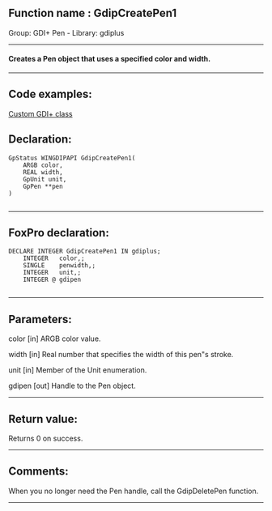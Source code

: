 
## Function name : GdipCreatePen1
Group: GDI+ Pen - Library: gdiplus    
***  


#### Creates a Pen object that uses a specified color and width.
***  


## Code examples:
[Custom GDI+ class](../../samples/sample_450.md)  

## Declaration:
```foxpro  
GpStatus WINGDIPAPI GdipCreatePen1(
	ARGB color,
	REAL width,
	GpUnit unit,
	GpPen **pen
)
  
```  
***  


## FoxPro declaration:
```foxpro  
DECLARE INTEGER GdipCreatePen1 IN gdiplus;
	INTEGER   color,;
	SINGLE    penwidth,;
	INTEGER   unit,;
	INTEGER @ gdipen
  
```  
***  


## Parameters:
color
[in] ARGB color value. 

width
[in] Real number that specifies the width of this pen"s stroke.

unit
[in] Member of the Unit enumeration.

gdipen
[out] Handle to the Pen object.  
***  


## Return value:
Returns 0 on success.  
***  


## Comments:
When you no longer need the Pen handle, call the GdipDeletePen function.   
  
***  

